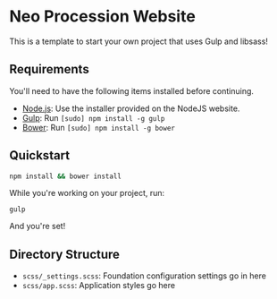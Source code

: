 # Neo Procession Website

This is a template to start your own project that uses Gulp and libsass!

## Requirements

You'll need to have the following items installed before continuing.

  * [Node.js](http://nodejs.org): Use the installer provided on the NodeJS website.
  * [Gulp](http://gulpjs.com/): Run `[sudo] npm install -g gulp`
  * [Bower](http://bower.io): Run `[sudo] npm install -g bower`

## Quickstart

```bash
npm install && bower install
```

While you're working on your project, run:

`gulp`

And you're set!

## Directory Structure

  * `scss/_settings.scss`: Foundation configuration settings go in here
  * `scss/app.scss`: Application styles go here
